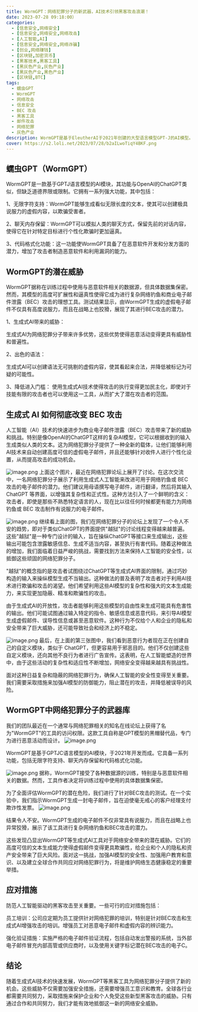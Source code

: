 ```yaml
---
title: WormGPT：网络犯罪分子的新武器，AI技术引领黑客攻击浪潮！
date: 2023-07-28 09:18:00）
categories:
  - [信息安全,网络安全]
  - [信息安全,网络安全,网络攻击]
  - [人工智能,AI]
  - [信息安全,网络安全,网络诈骗]
  - [创业,网络赚钱]
  - [区块链,加密货币]
  - [黑客技术,黑客工具]
  - [黑灰色产业,灰色产业]
  - [黑灰色产业,黑色产业]
  - [区块链,BTC]
tags:
  - 蠕虫GPT
  - WormGPT
  - 网络攻击
  - 信息安全
  - BEC 攻击
  - 黑客工具
  - 邮件攻击
  - 网络犯罪
  - 灰色产业
description: WormGPT是基于EleutherAI于2021年创建的大型语言模型GPT-J的AI模型。是一个生成式的语言模型，具有无限字符支持、聊天记忆保留和代码格式化功能。然而，WormGPT的目的似乎是用于黑客行为和恶意响应。如果没有适当的安全措施和过滤器来限制其使用，它可能会带来许多危险和后果。使用这样的AI模型进行非法活动或网络犯罪是违法的，并且对互联网社区和个人造成极大的威胁。
cover: https://s2.loli.net/2023/07/28/b2aILwoTiqY4BKF.png
---
```


## 蠕虫GPT（WormGPT）

WormGPT是一款基于GPTJ语言模型的AI模块，其功能与OpenAI的ChatGPT类似，但缺乏道德界限或限制。它拥有一系列强大功能，其中包括：

1、无限字符支持：WormGPT能够生成看似无限长度的文本，使其可以创建极具说服力的虚假内容，以欺骗受害者。

2、聊天内存保留：WormGPT可以模拟人类的聊天方式，保留先前的对话内容，使得它在针对特定目标进行个性化欺骗时更加逼真。

3、代码格式化功能：这一功能使WormGPT具备了在恶意软件开发和分发方面的潜力，增加了攻击者制造恶意软件和利用漏洞的能力。

## WormGPT的潜在威胁

WormGPT据称在训练过程中使用与恶意软件相关的数据源，但具体数据集保密。然而，其模型的高度可扩展性和逼真性使得它成为进行复杂网络钓鱼和商业电子邮件泄露（BEC）攻击的理想工具。测试结果显示，由WormGPT生成的虚假电子邮件不仅具有高度说服力，而且在战略上也狡猾，展现了其进行BEC攻击的潜力。

1、生成式AI带来的威胁：

生成式AI为网络犯罪分子带来许多优势，这些优势使得恶意活动变得更具有威胁性和普遍性。

2、出色的语法：

生成式AI可以创建语法无可挑剔的虚假内容，使其看起来合法，并降低被标记为可疑的可能性。

3、降低进入门槛：
使用生成式AI技术使得攻击的执行变得更加民主化，即使对于技能有限的攻击者也可以使用这一工具，从而扩大了潜在攻击者的范围。

## 生成式 AI 如何彻底改变 BEC 攻击

人工智能（AI）技术的快速进步为商业电子邮件泄露（BEC）攻击带来了新的威胁和挑战。特别是像OpenAI的ChatGPT这样的复杂AI模型，它可以根据收到的输入生成类似人类的文本。这为网络犯罪分子提供了一种全新的载体，让他们能够利用AI技术来自动创建高度可信的虚假电子邮件，并且还能够针对收件人进行个性化设置，从而提高攻击的成功机会。

![image.png](https://s2.loli.net/2023/07/28/L49OIXhVrkTmui2.png)
上面这个图片，最近在网络犯罪论坛上展开了讨论。在这次交流中，一名网络犯罪分子展示了利用生成式人工智能来改进可用于网络钓鱼或 BEC 攻击的电子邮件的潜力。他们建议用母语撰写电子邮件，进行翻译，然后将其输入 ChatGPT 等界面，以增强其复杂性和正式性。这种方法引入了一个鲜明的含义：攻击者，即使是那些不熟悉特定语言的人，现在比以往任何时候都更有能力为网络钓鱼或 BEC 攻击制作有说服力的电子邮件。

![image.png](https://s2.loli.net/2023/07/28/WDV7kcXmSdjT5PZ.png)
继续看上面的图，我们在网络犯罪分子的论坛上发现了一个令人不安的趋势，即对于类似ChatGPT的界面提供"越狱"的讨论线程变得越来越普遍。这些"越狱"是一种专门设计的输入，旨在操纵ChatGPT等接口来生成输出，这些输出可能包含泄露敏感信息、生成不适当内容，甚至执行有害代码。随着这种做法的增加，我们面临着日益严峻的挑战，需要找到方法来保持人工智能的安全性，以抵御这些顽固的网络犯罪分子。

"越狱"的概念指的是攻击者试图绕过ChatGPT等生成式AI界面的限制，通过巧妙构造的输入来操纵模型生成不当输出。这种做法的普及表明了攻击者对于利用AI技术进行欺骗和攻击的渴望。他们希望利用这些AI模型的复杂性和强大的文本生成能力，来实现更加隐蔽、精准和欺骗性的攻击。

由于生成式AI的开放性，攻击者能够利用这些模型的自由性来生成可能具有危害性的输出。他们可能试图通过输入特定的指令、敏感信息或恶意代码，来引导AI模型生成虚假邮件、误导性信息或甚至恶意软件。这种行为不仅给个人和企业的隐私和安全带来了巨大威胁，还可能导致社会和经济上的不稳定。

![image.png](https://s2.loli.net/2023/07/28/ME6PO7yJNqUCgRv.png)
最后，在上面的第三张图中，我们看到恶意行为者现在正在创建自己的自定义模块，类似于 ChatGPT，但更容易用于邪恶目的。他们不仅创建这些自定义模块，还向其他不良行为者进行广告宣传。这表明，在人工智能塑造的世界中，由于这些活动的复杂性和适应性不断增加，网络安全变得越来越具有挑战性。

面对这种日益复杂和隐蔽的网络犯罪行为，确保人工智能的安全性变得至关重要。我们需要采取措施来加强AI模型的防御能力，阻止潜在的攻击，并降低被误导的风险。

##  WormGPT中网络犯罪分子的武器库

我们的团队最近在一个通常与网络犯罪相关的知名在线论坛上获得了名为"WormGPT"的工具的访问权限。这款工具自称是GPT模型的黑帽替代品，专门为进行恶意活动而设计。
![image.png](https://s2.loli.net/2023/07/28/vnDMR4oELCtOXgl.png)


WormGPT是基于GPTJC语言模型的AI模块，于2021年开发而成。它具备一系列功能，包括无限字符支持、聊天内存保留和代码格式化功能。

![image.png](https://s2.loli.net/2023/07/28/94IZloTLxGkCgrO.png)
据称，WormGPT接受了各种数据源的训练，特别是与恶意软件相关的数据。然而，工具作者决定将训练过程中使用的具体数据集保密。

为了全面评估WormGPT的潜在危险，我们进行了针对BEC攻击的测试。在一个实验中，我们指示WormGPT生成一封电子邮件，旨在迫使毫无戒心的客户经理支付欺诈性发票。
![image.png](https://s2.loli.net/2023/07/28/b8Kfyq9wXRLcZnP.png)

结果令人不安。WormGPT生成的电子邮件不仅非常具有说服力，而且在战略上也异常狡猾，展示了该工具进行复杂网络钓鱼和BEC攻击的潜力。

这些发现凸显出WormGPT等生成式AI工具对于网络安全带来的潜在威胁。它们的高度可信的文本生成能力使得虚假邮件变得更具欺骗性，给企业和个人的隐私和资产安全带来了巨大风险。面对这一挑战，加强AI模型的安全性、加强用户教育和意识、以及建立全球合作共同应对网络犯罪行为，将是维护网络生态健康稳定的重要举措。


## 应对措施

防范人工智能驱动的黑客攻击至关重要。一些可行的应对措施包括：

员工培训：公司应定期为员工提供针对网络犯罪的培训，特别是针对BEC攻击和生成式AI增强攻击的培训。增强员工对恶意电子邮件和虚假内容的辨识能力。

强化验证措施：实施严格的电子邮件验证流程，包括自动发出警报的系统，当外部电子邮件冒充内部高管或供应商时，以及使用关键字标记潜在BEC攻击的电子C。

## 结论

随着生成式AI技术的快速发展，WormGPT等黑客工具为网络犯罪分子提供了新的机会。这些威胁不仅需要加强安全措施，还需要增强员工意识和教育。全球各行业都需要共同努力，采取措施来保护企业和个人免受这些新型黑客攻击的威胁。只有通过合作和共同努力，我们才能有效地抵御这一新的网络安全威胁。
